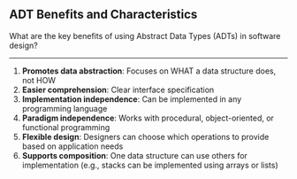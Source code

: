 ## ADT Benefits and Characteristics

What are the key benefits of using Abstract Data Types (ADTs) in software design?

---

1. **Promotes data abstraction**: Focuses on WHAT a data structure does, not HOW
2. **Easier comprehension**: Clear interface specification
3. **Implementation independence**: Can be implemented in any programming language
4. **Paradigm independence**: Works with procedural, object-oriented, or functional programming
5. **Flexible design**: Designers can choose which operations to provide based on application needs
6. **Supports composition**: One data structure can use others for implementation (e.g., stacks can be implemented using arrays or lists)


